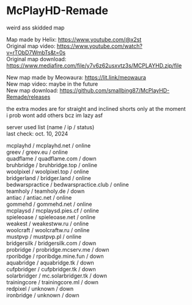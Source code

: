 # McPlayHD-Remade
weird ass skidded map   

Map made by Helix: https://www.youtube.com/@x2st   
Original map video: https://www.youtube.com/watch?v=rTObD7WmbTs&t=0s   
Original map download: https://www.mediafire.com/file/y7v6z62usxvtz3s/MCPLAYHD.zip/file   

New map made by Meowaura: https://lit.link/meowaura   
New map video: maybe in the future   
New map download: https://github.com/smallbing87/McPlayHD-Remade/releases   

the extra modes are for straight and inclined shorts only at the moment   
i prob wont add others bcz im lazy asf   

server used list (name / ip / status)   
last check: oct. 10, 2024

mcplayhd / mcplayhd.net / online   
greev / greev.eu / online   
quadflame / quadflame.com / down   
bruhbridge / bruhbridge.top / online   
woolpixel / woolpixel.top / online   
bridgerland / bridger.land / online   
bedwarspractice / bedwarspractice.club / online   
teamholy / teamholy.de / down   
antiac / antiac.net / online   
gommehd / gommehd.net / online   
mcplaysd / mcplaysd.pies.cf / online   
spieleoase / spieleoase.net / online   
weakest / weakestww.ru / online   
woolcraft / woolcraftw.ru / online   
mustpvp / mustpvp.pl / online   
bridgersilk / bridgersilk.com / down   
probridge / probridge.mcserv.me / down  
rporibdge / rporibdge.mine.fun / down   
aquabridge / aquabridge.tk / down   
cufpbridger / cufpbridger.tk / down   
solarbridger / mc.solarbridger.tk / down   
trainingcore / trainingcore.ml / down  
redpixel / unknown / down   
ironbridge / unknown / down   
